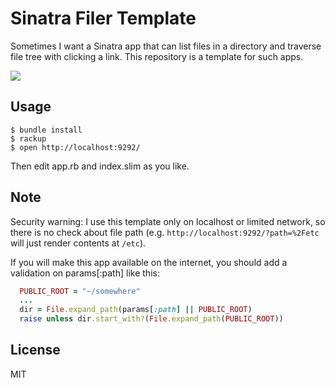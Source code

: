 # Sinatra Filer Template

Sometimes I want a Sinatra app that can list files in a directory
and traverse file tree with clicking a link.
This repository is a template for such apps.

![](http://gyazo.com/daf7d46fc60bafe185b63dbb15203a95.png)

## Usage

    $ bundle install
    $ rackup
    $ open http://localhost:9292/

Then edit app.rb and index.slim as you like.

## Note

Security warning: I use this template only on localhost or limited 
network, so there is no check about file path
(e.g. `http://localhost:9292/?path=%2Fetc` will just render contents
at `/etc`).

If you will make this app available on the internet, 
you should add a validation on params[:path] like this: 

```ruby
  PUBLIC_ROOT = "~/somewhere"
  ...
  dir = File.expand_path(params[:path] || PUBLIC_ROOT)
  raise unless dir.start_with?(File.expand_path(PUBLIC_ROOT))
```

## License

MIT
